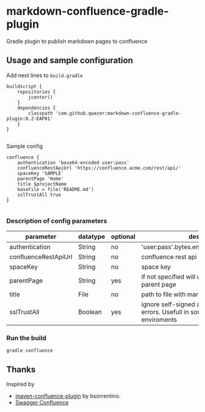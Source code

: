 # markdown-confluence-gradle-plugin
Gradle plugin to publish markdown pages to confluence 

## Usage and sample configuration

Add next lines to ``build.gradle`` 

````
buildscript {
    repositories {
        jcenter()
    }
    dependencies {
        classpath 'com.github.qwazer:markdown-confluence-gradle-plugin:0.2-EAP01'
    }
}


````

Sample config

````
confluence {
    authentication 'base64-encoded user:pass'
    confluenceRestApiUrl 'https://confluence.acme.com/rest/api/'
    spaceKey 'SAMPLE'
    parentPage 'Home'
    title $projectName
    baseFile = file('README.md')
    sslTrustAll true
}


````

### Description of config parameters


parameter | datatype | optional | description
------------ | ------------- | -------------| -------------
authentication | String | no | 'user:pass'.bytes.encodeBase64().toString()
confluenceRestApiUrl | String | no |  confluence rest api url
spaceKey | String | no |  space key
parentPage | String | yes | if not specified will use space home as parent page 
title | File | no | path to file with markdown file
sslTrustAll | Boolean | yes |  ignore self-signed and unknown sertificate errors. Usefull in some corporate enviroments




### Run the build
```
gradle confluence
```


## Thanks

Inspired by
  * [maven-confluence-plugin](https://github.com/bsorrentino/maven-confluence-plugin)
by bsorrentino.
  * [Swagger Confluence](https://gitlab.slkdev.net/starlightknight/swagger-confluence)




